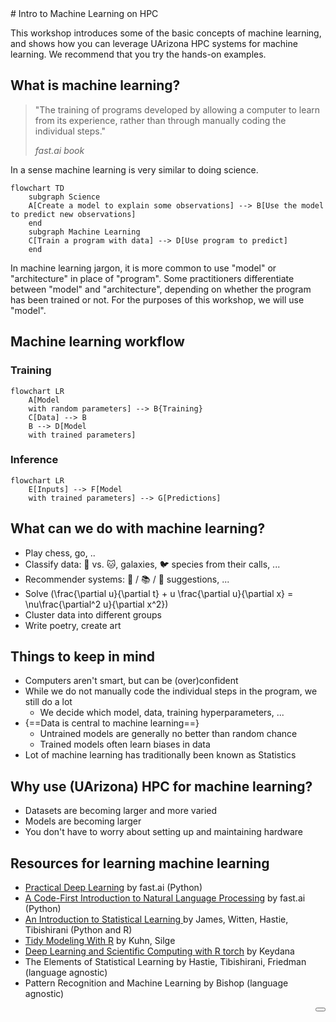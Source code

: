 <link rel="stylesheet" href="../../../../assets/stylesheets/buttons.css">
# Intro to Machine Learning on HPC

This workshop introduces some of the basic concepts of machine learning, and shows how you can leverage UArizona HPC systems for machine learning. We recommend that you try the hands-on examples.

## What is machine learning?
> "The training of programs developed by allowing a computer to learn from its experience, rather than through manually coding the individual steps."
>
> <cite>fast.ai book</cite>

In a sense machine learning is very similar to doing science.
``` mermaid
flowchart TD
    subgraph Science
    A[Create a model to explain some observations] --> B[Use the model to predict new observations]
    end
    subgraph Machine Learning
    C[Train a program with data] --> D[Use program to predict]
    end
```
In machine learning jargon, it is more common to use "model" or "architecture" in place of "program". Some practitioners differentiate between "model" and "architecture", depending on whether the program has been trained or not. For the purposes of this workshop, we will use "model".

## Machine learning workflow
### Training
``` mermaid
flowchart LR
    A[Model
    with random parameters] --> B{Training}
    C[Data] --> B
    B --> D[Model
    with trained parameters]
```

### Inference
``` mermaid
flowchart LR
    E[Inputs] --> F[Model
    with trained parameters] --> G[Predictions]
```

## What can we do with machine learning?

- Play chess, go, ..
- Classify data: 🐶 vs. 🐱, galaxies, 🐦 species from their calls, ...
- Recommender systems: 🎥 / 📚 / 📜 suggestions, ...
- Solve \(\frac{\partial u}{\partial t} + u \frac{\partial u}{\partial x} = \nu\frac{\partial^2 u}{\partial x^2}\)
- Cluster data into different groups
- Write poetry, create art

## Things to keep in mind

- Computers aren't smart, but can be (over)confident
- While we do not manually code the individual steps in the program, we still do a lot
    - We decide which model, data, training hyperparameters, ...
- {==Data is central to machine learning==}
    - Untrained models are generally no better than random chance
    - Trained models often learn biases in data
- Lot of machine learning has traditionally been known as Statistics

## Why use (UArizona) HPC for machine learning?

- Datasets are becoming larger and more varied
- Models are becoming larger
- You don't have to worry about setting up and maintaining hardware

## Resources for learning machine learning

- [Practical Deep Learning](https://course.fast.ai/) by fast.ai (Python)
- [A Code-First Introduction to Natural Language Processing](https://www.fast.ai/posts/2019-07-08-fastai-nlp.html) by fast.ai (Python)
- [An Introduction to Statistical Learning ](https://www.statlearning.com) by James, Witten, Hastie, Tibishirani (Python and R)
- [Tidy Modeling With R](https://www.tmwr.org/) by Kuhn, Silge
- [Deep Learning and Scientific Computing with R torch](https://skeydan.github.io/Deep-Learning-and-Scientific-Computing-with-R-torch/) by Keydana
- The Elements of Statistical Learning by Hastie, Tibishirani, Friedman (language agnostic)
- Pattern Recognition and Machine Learning by Bishop (language agnostic)

<a href="/events/workshop_materials/intro_to_machine_learning/python/"><button class="right-button" style="float: right;"></button></a>

<br>
